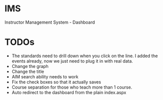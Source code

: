 # IMS
Instructor Management System - Dashboard

TODOs
======
 - The standards need to drill down when you click on the line. I added the events already, now we just need to plug it in with real data.
  - Change the graph
  - Change the title
 - AIM search ability needs to work
 - Fix the check boxes so that it actually saves
 - Course separation for those who teach more than 1 course.
 - Auto redirect to the dashboard from the plain index.aspx
